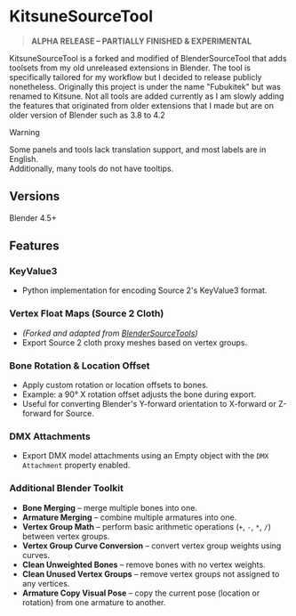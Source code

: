 # KitsuneSourceTool

> **ALPHA RELEASE – PARTIALLY FINISHED & EXPERIMENTAL**  

KitsuneSourceTool is a forked and modified of BlenderSourceTool that adds toolsets from my old unreleased extensions in Blender.  The tool is specifically tailored for my workflow but I decided to release publicly nonetheless.  Originally this project is under the name "Fubukitek" but was renamed to Kitsune.  Not all tools are added currently as I am slowly adding the features that originated from older extensions that I made but are on older version of Blender such as 3.8 to 4.2

> [!WARNING]
> Some panels and tools lack translation support, and most labels are in English.  
> Additionally, many tools do not have tooltips.

## Versions

Blender 4.5+

## Features

### KeyValue3
- Python implementation for encoding Source 2's KeyValue3 format.

### Vertex Float Maps (Source 2 Cloth)
- _(Forked and adapted from [BlenderSourceTools](https://github.com/Rectus/BlenderSourceTools))_  
- Export Source 2 cloth proxy meshes based on vertex groups.

### Bone Rotation & Location Offset
- Apply custom rotation or location offsets to bones.  
- Example: a 90° X rotation offset adjusts the bone during export.  
- Useful for converting Blender's Y-forward orientation to X-forward or Z-forward for Source.

### DMX Attachments
- Export DMX model attachments using an Empty object with the `DMX Attachment` property enabled.

### Additional Blender Toolkit
- **Bone Merging** – merge multiple bones into one.
- **Armature Merging** – combine multiple armatures into one.
- **Vertex Group Math** – perform basic arithmetic operations (`+`, `-`, `*`, `/`) between vertex groups.
- **Vertex Group Curve Conversion** – convert vertex group weights using curves.
- **Clean Unweighted Bones** – remove bones with no vertex weights.
- **Clean Unused Vertex Groups** – remove vertex groups not assigned to any vertices.
- **Armature Copy Visual Pose** – copy the current pose (location or rotation) from one armature to another.
